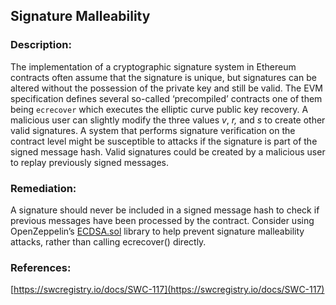 ## Signature Malleability

### Description:
The implementation of a cryptographic signature system in Ethereum contracts often assume that the signature is unique, but signatures can be altered without the possession of the private key and still be valid. The EVM specification defines several so-called ‘precompiled’ contracts one of them being `ecrecover` which executes the elliptic curve public key recovery. A malicious user can slightly modify the three values *v*, *r,* and *s* to create other valid signatures. A system that performs signature verification on the contract level might be susceptible to attacks if the signature is part of the signed message hash. Valid signatures could be created by a malicious user to replay previously signed messages.

### Remediation:
A signature should never be included in a signed message hash to check if previous messages have been processed by the contract. Consider using OpenZeppelin’s [ECDSA.sol](https://github.com/OpenZeppelin/openzeppelin-contracts/blob/master/contracts/utils/cryptography/ECDSA.sol) library to help prevent signature malleability attacks, rather than calling ecrecover() directly.

### References:
[https://swcregistry.io/docs/SWC-117](https://swcregistry.io/docs/SWC-117)